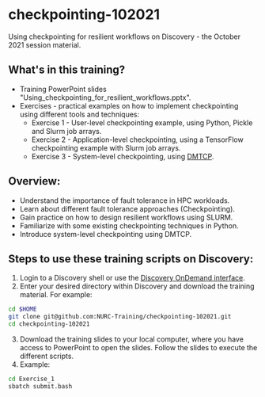 # checkpointing-102021
Using checkpointing for resilient workflows on Discovery - the October 2021 session material.

## What's in this training?
* Training PowerPoint slides "Using_checkpointing_for_resilient_workflows.pptx".
* Exercises - practical examples on how to implement checkpointing using different tools and techniques:
  * Exercise 1 - User-level checkpointing example, using Python, Pickle and Slurm job arrays.
  * Exercise 2 - Application-level checkpointing, using a TensorFlow checkpointing example with Slurm job arrays.
  * Exercise 3 - System-level checkpointing, using [DMTCP](https://dmtcp.sourceforge.io/).

## Overview:
* Understand the importance of fault tolerance in HPC workloads.
* Learn about different fault tolerance approaches (Checkpointing).
* Gain practice on how to design resilient workflows using SLURM.
* Familiarize with some existing checkpointing techniques in Python.
* Introduce system-level checkpointing using DMTCP.

## Steps to use these training scripts on Discovery:
1. Login to a Discovery shell or use the [Discovery OnDemand interface](https://rc-docs.northeastern.edu/en/latest/first_steps/connect_ood.html).
2. Enter your desired directory within Discovery and download the training material. For example:
```bash
cd $HOME
git clone git@github.com:NURC-Training/checkpointing-102021.git
cd checkpointing-102021
```
3. Download the training slides to your local computer, where you have access to PowerPoint to open the slides. Follow the slides to execute the different scripts. 
4. Example:
```bash
cd Exercise_1
sbatch submit.bash 
```
